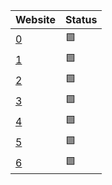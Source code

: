 | Website                 | Status                |
| ----------------------- | --------------------- |
| [0](https://Actuinfo360.com) | :green_square: |
| [1](https://jeune-nation.com/) | :green_square: |
| [2](https://ejmagnier.com/) | :green_square: |
| [3](https://reseauinternational.net/) | :green_square: |
| [4](https://gilbertdoctorow.com/) | :green_square: |
| [5](https://lesmoutonsenrages.fr/) | :green_square: |
| [6](https://lesakerfrancophone.fr/) | :green_square: |